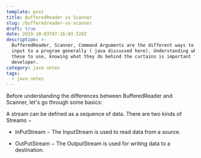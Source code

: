 ```yaml
---
template: post
title: BufferedReader vs Scanner
slug: /bufferedreader-vs-scanner
draft: true
date: 2019-10-03T07:16:03.520Z
description: >-
  BufferedReader, Scanner, Command Arguments are the different ways to provide
  input to a program generally ( java discussed here). Understanding which of
  these to use, knowing what they do behind the curtains is important for every
  developer. 
category: java notes
tags:
  - java notes
---
```

Before understanding the differences between BufferedReader and Scanner, let's go through some basics:

A stream can be defined as a sequence of data. There are two kinds of Streams − 

* InPutStream − The InputStream is used to read data from a source.

* OutPutStream − The OutputStream is used for writing data to a destination.
